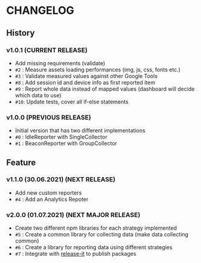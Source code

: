 # CHANGELOG

## History

### v1.0.1 (CURRENT RELEASE)

* Add missing requirements (validate)
* `#2` : Measure assets loading performances (img, js, css, fonts etc.)
* `#3` : Validate measured values against other Google Tools
* `#8` : Add session id and device info as first reported item
* `#9` : Report whole data instead of mapped values (dashboard will decide which data to use)
* `#10`: Update tests, cover all if-else statements

### v1.0.0 (PREVIOUS RELEASE)

* Initial version that has two different implementations
* `#0` : IdleReporter with SingleCollector
* `#1` : BeaconReporter with GroupCollector

## Feature

### v1.1.0 (30.06.2021) (NEXT RELEASE)

* Add new custom reporters
* `#4` : Add an Analytics Repoter

### v2.0.0 (01.07.2021) (NEXT MAJOR RELEASE)

* Create two different npm libraries for each strategy implemented
* `#5` : Create a common library for collecting data (make data collecting common)
* `#6` : Create a library for reporting data using different strategies
* `#7` : Integrate with [release-it](https://github.com/release-it/release-it) to publish packages